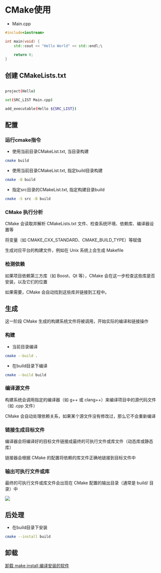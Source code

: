 <!--
 * @Brief        : 
 * @Author       : dmjcb@outlook.com
 * @Date         : 2023-09-16 16:02:42
 * @LastEditors  : dmjcb@outlook.com
 * @LastEditTime : 2024-09-20 00:35:49
-->

# CMake使用

- Main.cpp

```cpp
#include<iostream>

int main(void) {
    std::cout << "Hello World" << std::endl;\

    return 0;
}
```

## 创建 CMakeLists.txt

```sh

project(Hello)

set(SRC_LIST Main.cpp)

add_executable(Hello ${SRC_LIST})
```

## 配置

### 运行cmake指令

- 使用当前目录CMakeList.txt, 当目录构建

```sh
cmake build
```

- 使用当前目录CMakeList.txt,  指定build目录构建

```sh
cmake -B build
```

- 指定src目录的CMakeList.txt, 指定构建目录build

```sh
cmake -S src -B build
```

### CMake 执行分析

CMake 会读取并解析 CMakeLists.txt 文件、检查系统环境、依赖库、编译器设置等

将变量（如 CMAKE_CXX_STANDARD、CMAKE_BUILD_TYPE）等赋值

生成对应平台的构建文件，例如在 Unix 系统上会生成 Makefile

### 检测依赖

如果项目依赖第三方库（如 Boost、Qt 等），CMake 会在这一步检查这些库是否安装，以及它们的位置

如果需要，CMake 会自动找到这些库并链接到工程中。

## 生成

这一阶段 CMake 生成的构建系统文件将被调用，开始实际的编译和链接操作

### 构建

- 当前目录编译

```sh
cmake --build .
```

- 在build目录下编译

```sh
cmake --build build
```

### 编译源文件

构建系统会调用指定的编译器（如 g++ 或 clang++）来编译项目中的源代码文件（如 .cpp 文件）

CMake 会自动处理依赖关系，如果某个源文件没有修改过，那么它不会重新编译

### 链接生成目标文件

编译器会将编译好的目标文件链接成最终的可执行文件或库文件（动态库或静态库）

链接器会根据 CMake 的配置将依赖的库文件正确地链接到目标文件中

### 输出可执行文件或库

最终的可执行文件或库文件会出现在 CMake 配置的输出目录（通常是 build/ 目录）中

![](/.imgur/20231202004223.png)

## 后处理

- 在build目录下安装

```sh
cmake --install build
```

## 卸载

[卸载 make install 编译安装的软件](https://blog.csdn.net/reasonyuanrobot/article/details/106732047)